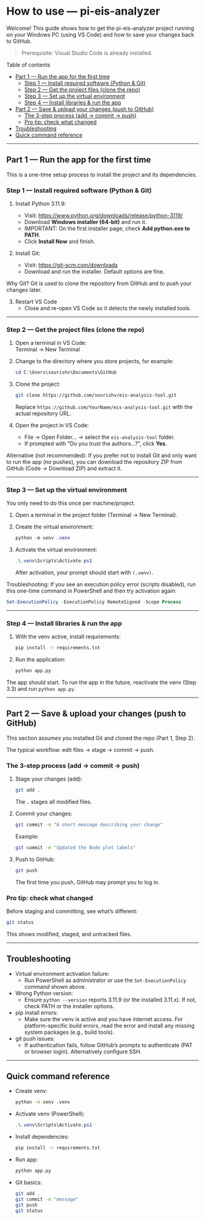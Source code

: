 # How to use — pi-eis-analyzer

Welcome! This guide shows how to get the pi-eis-analyzer project running on your Windows PC (using VS Code) and how to save your changes back to GitHub.

> Prerequisite: Visual Studio Code is already installed.

Table of contents
- [Part 1 — Run the app for the first time](#part-1---run-the-app-for-the-first-time)
  - [Step 1 — Install required software (Python & Git)](#step-1---install-required-software-python--git)
  - [Step 2 — Get the project files (clone the repo)](#step-2---get-the-project-files-clone-the-repo)
  - [Step 3 — Set up the virtual environment](#step-3---set-up-the-virtual-environment)
  - [Step 4 — Install libraries & run the app](#step-4---install-libraries--run-the-app)
- [Part 2 — Save & upload your changes (push to GitHub)](#part-2---save--upload-your-changes-push-to-github)
  - [The 3-step process (add → commit → push)](#the-3-step-process-add--commit--push)
  - [Pro tip: check what changed](#pro-tip-check-what-changed)
- [Troubleshooting](#troubleshooting)
- [Quick command reference](#quick-command-reference)

---

## Part 1 — Run the app for the first time

This is a one-time setup process to install the project and its dependencies.

### Step 1 — Install required software (Python & Git)

1. Install Python 3.11.9:
   - Visit: https://www.python.org/downloads/release/python-3119/
   - Download **Windows installer (64-bit)** and run it.
   - IMPORTANT: On the first installer page, check **Add python.exe to PATH**.
   - Click **Install Now** and finish.

2. Install Git:
   - Visit: https://git-scm.com/downloads
   - Download and run the installer. Default options are fine.

Why Git? Git is used to clone the repository from GitHub and to push your changes later.

3. Restart VS Code
   - Close and re-open VS Code so it detects the newly installed tools.

---

### Step 2 — Get the project files (clone the repo)

1. Open a terminal in VS Code:  
   Terminal → New Terminal

2. Change to the directory where you store projects, for example:
   ```powershell
   cd C:\Users\sourishv\Documents\GitHub
   ```

3. Clone the project:
   ```bash
   git clone https://github.com/sourishv/eis-analysis-tool.git
   ```
   Replace `https://github.com/YourName/eis-analysis-tool.git` with the actual repository URL.

4. Open the project in VS Code:
   - File → Open Folder... → select the `eis-analysis-tool` folder.
   - If prompted with "Do you trust the authors...?", click **Yes**.

Alternative (not recommended): If you prefer not to install Git and only want to run the app (no pushes), you can download the repository ZIP from GitHub (Code → Download ZIP) and extract it.

---

### Step 3 — Set up the virtual environment

You only need to do this once per machine/project.

1. Open a terminal in the project folder (Terminal → New Terminal).

2. Create the virtual environment:
   ```powershell
   python -m venv .venv
   ```

3. Activate the virtual environment:
   ```powershell
   .\.venv\Scripts\Activate.ps1
   ```
   After activation, your prompt should start with `(.venv)`.

Troubleshooting: If you see an execution policy error (scripts disabled), run this one-time command in PowerShell and then try activation again:
```powershell
Set-ExecutionPolicy -ExecutionPolicy RemoteSigned -Scope Process
```

---

### Step 4 — Install libraries & run the app

1. With the venv active, install requirements:
   ```bash
   pip install -r requirements.txt
   ```

2. Run the application:
   ```bash
   python app.py
   ```

The app should start. To run the app in the future, reactivate the venv (Step 3.3) and run `python app.py`.

---

## Part 2 — Save & upload your changes (push to GitHub)

This section assumes you installed Git and cloned the repo (Part 1, Step 2).

The typical workflow: edit files → stage → commit → push.

### The 3-step process (add → commit → push)

1. Stage your changes (add):
   ```bash
   git add .
   ```
   The `.` stages all modified files.

2. Commit your changes:
   ```bash
   git commit -m "A short message describing your change"
   ```
   Example:
   ```bash
   git commit -m "Updated the Bode plot labels"
   ```

3. Push to GitHub:
   ```bash
   git push
   ```
   The first time you push, GitHub may prompt you to log in.

### Pro tip: check what changed

Before staging and committing, see what’s different:
```bash
git status
```
This shows modified, staged, and untracked files.

---

## Troubleshooting

- Virtual environment activation failure:
  - Run PowerShell as administrator or use the `Set-ExecutionPolicy` command shown above.
- Wrong Python version:
  - Ensure `python --version` reports 3.11.9 (or the installed 3.11.x). If not, check PATH or the installer options.
- pip install errors:
  - Make sure the venv is active and you have internet access. For platform-specific build errors, read the error and install any missing system packages (e.g., build tools).
- git push issues:
  - If authentication fails, follow GitHub’s prompts to authenticate (PAT or browser login). Alternatively configure SSH.

---

## Quick command reference

- Create venv:
  ```bash
  python -m venv .venv
  ```
- Activate venv (PowerShell):
  ```powershell
  .\.venv\Scripts\Activate.ps1
  ```
- Install dependencies:
  ```bash
  pip install -r requirements.txt
  ```
- Run app:
  ```bash
  python app.py
  ```
- Git basics:
  ```bash
  git add .
  git commit -m "message"
  git push
  git status
  ```

